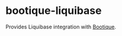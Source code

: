 # bootique-liquibase

Provides Liquibase integration with [Bootique](https://github.com/nhl/bootique).

